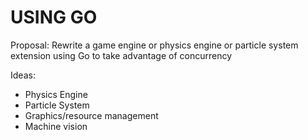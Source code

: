 # USING GO

Proposal: Rewrite a game engine or physics engine or particle system extension using Go to take advantage of concurrency

Ideas:

* Physics Engine
* Particle System
* Graphics/resource management
* Machine vision
